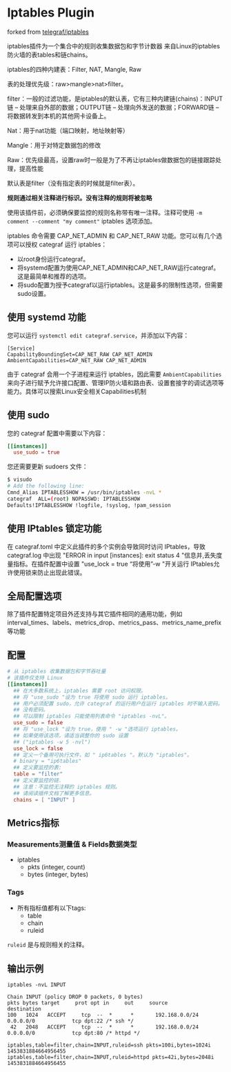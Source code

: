 # Iptables Plugin
forked from [telegraf/iptables](https://github.com/influxdata/telegraf/tree/master/plugins/inputs/iptables)

iptables插件为一个集合中的规则收集数据包和字节计数器
来自Linux的iptables防火墙的表tables和链chains。

iptables的四种内建表：Filter, NAT, Mangle, Raw

表的处理优先级：raw>mangle>nat>filter。

filter：一般的过滤功能，是iptables的默认表，它有三种内建链(chains)：INPUT链 – 处理来自外部的数据；OUTPUT链 – 处理向外发送的数据；FORWARD链 – 将数据转发到本机的其他网卡设备上。

Nat：用于nat功能（端口映射，地址映射等）

Mangle：用于对特定数据包的修改

Raw：优先级最高，设置raw时一般是为了不再让iptables做数据包的链接跟踪处理，提高性能

默认表是filter（没有指定表的时候就是filter表）。


**规则通过相关注释进行标识。没有注释的规则将被忽略**


使用该插件前，必须确保要监控的规则名称带有唯一注释。注释可使用 `-m comment --comment "my comment"` iptables 选项添加。


iptables 命令需要 CAP_NET_ADMIN 和 CAP_NET_RAW 功能。您可以有几个选项可以授权 categraf 运行 iptables：

* 以root身份运行categraf。
* 将systemd配置为使用CAP_NET_ADMIN和CAP_NET_RAW运行categraf。这是最简单和推荐的选项。
* 将sudo配置为授予categraf以运行iptables。这是最多的限制性选项，但需要sudo设置。

## 使用 systemd 功能

您可以运行 `systemctl edit categraf.service`，并添加以下内容：

```shell
[Service]
CapabilityBoundingSet=CAP_NET_RAW CAP_NET_ADMIN
AmbientCapabilities=CAP_NET_RAW CAP_NET_ADMIN
```

由于 categraf 会用一个子进程来运行 iptables，因此需要 `AmbientCapabilities` 来向子进行赋予允许接口配置、管理IP防火墙和路由表、设置套接字的调试选项等能力。具体可以搜索Linux安全相关Capabilities机制

## 使用 sudo

您的 categraf 配置中需要以下内容：

```toml
[[instances]]
  use_sudo = true
```

您还需要更新 sudoers 文件：

```bash
$ visudo
# Add the following line:
Cmnd_Alias IPTABLESSHOW = /usr/bin/iptables -nvL *
categraf  ALL=(root) NOPASSWD: IPTABLESSHOW
Defaults!IPTABLESSHOW !logfile, !syslog, !pam_session
```

## 使用 IPtables 锁定功能

在 categraf.toml 中定义此插件的多个实例会导致同时访问 IPtables，导致 categraf.log 中出现 "ERROR in input [instances]: exit status 4 "信息并,丢失度量指标。在插件配置中设置 "use_lock = true “将使用”-w "开关运行 IPtables允许使用锁来防止出现此错误。

## 全局配置选项

除了插件配置特定项目外还支持与其它插件相同的通用功能，例如interval_times、labels、metrics_drop、metrics_pass、metrics_name_prefix等功能


## 配置

```toml @iptables.toml
# 从 iptables 收集数据包和字节吞吐量
# 该插件仅支持 Linux
[[instances]]
  ## 在大多数系统上，iptables 需要 root 访问权限。
  ## 将 "use_sudo "设为 true 将使用 sudo 运行 iptables。
  ## 用户必须配置 sudo，允许 categraf 的运行用户在运行 iptables 时不输入密码。
  ## 没有密码。
  ## 可以限制 iptables 只能使用列表命令 "iptables -nvL"。
  use_sudo = false
  ## 将 "use_lock "设为 true，使用 " -w "选项运行 iptables。
  ## 如果使用该选项，请适当调整你的 sudo 设置
  ## ("iptables -w 5 -nvl")
  use_lock = false
  ## 定义一个备用可执行文件，如 " ip6tables "。默认为 "iptables"。
  # binary = "ip6tables"
  ## 定义要监控的表:
  table = "filter"
  ## 定义要监控的链.
  ## 注意：不监控无注释的 iptables 规则。
  ## 请阅读插件文档了解更多信息。
  chains = [ "INPUT" ]
```

## Metrics指标

### Measurements测量值 & Fields数据类型

* iptables
  * pkts (integer, count)
  * bytes (integer, bytes)

### Tags

* 所有指标值都有以下tags:
  * table
  * chain
  * ruleid

`ruleid` 是与规则相关的注释。

## 输出示例

```shell
iptables -nvL INPUT
```

```text
Chain INPUT (policy DROP 0 packets, 0 bytes)
pkts bytes target     prot opt in     out     source               destination
100   1024   ACCEPT     tcp  --  *      *       192.168.0.0/24       0.0.0.0/0            tcp dpt:22 /* ssh */
 42   2048   ACCEPT     tcp  --  *      *       192.168.0.0/24       0.0.0.0/0            tcp dpt:80 /* httpd */
```

```text
iptables,table=filter,chain=INPUT,ruleid=ssh pkts=100i,bytes=1024i 1453831884664956455
iptables,table=filter,chain=INPUT,ruleid=httpd pkts=42i,bytes=2048i 1453831884664956455
```
